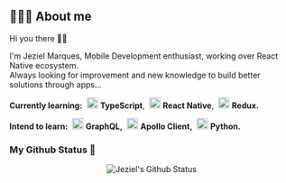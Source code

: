## 👨🏻‍💻 About me

Hi you there 👋🏻

I'm Jeziel Marques, Mobile Development enthusiast, working over React Native ecosystem. <br/>
Always looking for improvement and new knowledge to build better solutions through apps...

<strong>Currently learning:</strong> 
<img style="margin-left: 4px" src="https://i.ibb.co/PZ2XZgr/ts.png" width="20"/> <b>TypeScript</b>, 
<img style="margin-left: 4px" src="https://i.ibb.co/4RHMmLQ/react.png" width="20"/> <b>React Native</b>, 
<img style="margin-left: 4px" src="https://i.ibb.co/WF3MG5H/unnamed.png" width="20"/> <b>Redux.</b>

<strong>Intend to learn:</strong> 
<img style="margin-left: 4px" src="https://i.ibb.co/2nrNSzf/graphql.png" width="20"/> <b>GraphQL,</b> 
<img style="margin-left: 4px" src="https://i.ibb.co/f2XnRNC/apollo-logo.png" width="20"/> <b>Apollo Client,</b>
<img style="margin-left: 4px" src="https://i.ibb.co/XkRPGbp/python.png" width="20"/> <b>Python.</b>
 


### My Github Status  🚀

<p align="center">
  <img align="center" src="https://github-readme-stats.vercel.app/api?username=jezielm7&show_icons=true&theme=dracula" alt="Jeziel's Github Status" />
</p>
